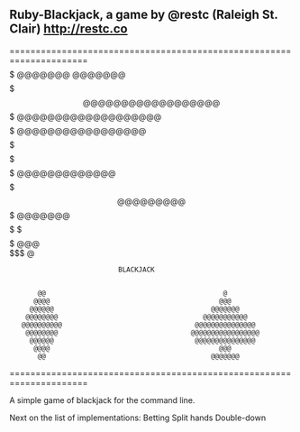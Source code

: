 Ruby-Blackjack, a game by @restc (Raleigh St. Clair) http://restc.co
--------------------------------------------------------------------

=====================================================================
          $$$$$                                  @@@@@@@   @@@@@@@       
         $$$$$$$                                @@@@@@@@@ @@@@@@@@@      
         $$$$$$$                                @@@@@@@@@@@@@@@@@@@      
          $$$$$                                  @@@@@@@@@@@@@@@@@       
    $$$$$ $$$$$ $$$$$                              @@@@@@@@@@@@@         
   $$$$$$$$$$$$$$$$$$$                               @@@@@@@@@           
   $$$$$$$$$$$$$$$$$$$                                @@@@@@@            
    $$$$$   $   $$$$$                                   @@@              
           $$$                                           @               

                               BLACKJACK                                 


           @@                                            @               
          @@@@                                          @@@              
         @@@@@@                                       @@@@@@@            
        @@@@@@@@                                    @@@@@@@@@@@          
       @@@@@@@@@@                                 @@@@@@@@@@@@@@@        
        @@@@@@@@                                 @@@@@@@@@@@@@@@@@       
         @@@@@@                                   @@@@@@@@@@@@@@@        
          @@@@                                          @@@              
           @@                                         @@@@@@@            

=====================================================================

A simple game of blackjack for the command line.


Next on the list of implementations:
Betting
Split hands
Double-down

